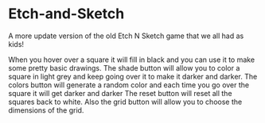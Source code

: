 # Etch-and-Sketch

A more update version of the old Etch N Sketch game that we all had as kids!

When you hover over a square it will fill in black and you can use it to make some pretty basic drawings.
The shade button will allow you to color a square in light grey and keep going over it to make it darker and darker.
The colors button will generate a random color and each time you go over the square it will get darker and darker
The reset button will reset all the squares back to white.
Also the grid button will allow you to choose the dimensions of the grid.
